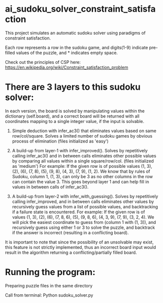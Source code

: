 # ai_sudoku_solver_constraint_satisfaction

This project simulates an automatic sudoku solver using paradigms of constraint satisfaction.

Each row represents a row in the sudoku game, and digits(1-9) indicate pre-filled values of the puzzle, and * indicates empty space.

Check out the principles of CSP here: https://en.wikipedia.org/wiki/Constraint_satisfaction_problem

# There are 3 layers to this sudoku solver:

In each version, the board is solved by manipulating values within the dictionary (self.board), and a correct board will be returned with all coordinates mapping to a single integer value, if the input is solvable.

1. Simple deduction with infer_ac3() that eliminates values based on same row/col/square. Solves a limited number of sudoku games by obvious process of elimination (files initialized as 'easy')

2. A build-up from layer-1 with infer_improved(). Solves by repetitively calling infer_ac3() and in between calls eliminates other possible values by comparing all values within a single square/row/col. (files initialized as 'medium')
  For example:
    If the given row is of possible values (1, 3), (2), (6), (7, 8), (5), (9, 8), (4, 3), (7, 9), (1, 2). We know that by rules of Sudoku, column 1, (1, 3), can only be 3 as no other columns in the row can contain the value 3. This goes beyond layer 1 and can help fill in values in between calls of infer_ac3().
    
3. A build-up from layer-2 with infer_with_guessing(). Solves by repetitively calling infer_improved, and in between calls eliminates other values by recursively guess values from a list of possible values, and backtracking if a failure state is encountered.
  For example:
    If the given row is of values (1, 3), (2), (6), (7, 8, 6), (5), (9, 8, 6), (4, 3, 9), (7, 9), (3, 2, 4). We will pick the easiest coordinate to guess from (column 1 with (1, 3)), and recursively guess using either 1 or 3 to solve the puzzle, and backtrack if the answer is incorrect (resulting in a conflicting board).
    
It is important to note that since the possibility of an unsolvable may exist, this feature is not strictly implemented, thus an incorrect board input would result in the algorithm returning a conflicting/partially filled board.

# Running the program:
Preparing puzzle files in the same directory

Call from terminal: Python sudoku_solver.py
